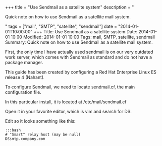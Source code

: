 +++
title = "Use Sendmail as a satellite system"
description = "<p>Quick note on how to use Sendmail as a satellite mail system.</p>"
tags = ["mail", "SMTP", "satellite", "sendmail"]
date = "2014-01-01T10:00:00"
+++
Title: Use Sendmail as a satellite system
Date: 2014-01-01 10:00
Modified: 2014-01-01 10:00
Tags: mail, SMTP, satellite, sendmail
Summary: Quick note on how to use Sendmail as a satellite mail system.

First, the only time I have actually used sendmail is on our very outdated work server, which comes with Sendmail as standard and do not have a package manager.

This guide has been created by configuring a Red Hat Enterprise Linux ES release 4 (Nahant).

To configure Sendmail, we need to locate sendmail.cf, the main configuration file.

In this particular install, it is located at /etc/mail/sendmail.cf

Open it in your favorite editor, which is vim and search for DS.

Edit so it looks something like this:

    :::bash
    # "Smart" relay host (may be null)
    DSsmtp.company.com
